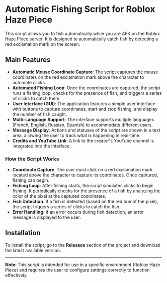 # Automatic Fishing Script for Roblox Haze Piece

This script allows you to fish automatically while you are AFK on the Roblox Haze Piece server. It is designed to automatically catch fish by detecting a red exclamation mark on the screen.

## Main Features

- **Automatic Mouse Coordinate Capture**: The script captures the mouse coordinates on the red exclamation mark above the character to automate clicks.
- **Automated Fishing Loop**: Once the coordinates are captured, the script runs a fishing loop, checks for the presence of fish, and triggers a series of clicks to catch them.
- **User Interface (GUI)**: The application features a simple user interface with buttons to capture coordinates, start and stop fishing, and display the number of fish caught.
- **Multi-Language Support**: The interface supports multiple languages (French, English, Russian, Spanish) to accommodate different users.
- **Message Display**: Actions and statuses of the script are shown in a text area, allowing the user to track what is happening in real-time.
- **Credits and YouTube Link**: A link to the creator's YouTube channel is integrated into the interface.

### How the Script Works

- **Coordinate Capture**: The user must click on a red exclamation mark located above the character to capture its coordinates. Once captured, fishing can begin.
- **Fishing Loop**: After fishing starts, the script simulates clicks to begin fishing. It periodically checks for the presence of a fish by analyzing the color of the pixel at the captured coordinates.
- **Fish Detection**: If a fish is detected (based on the red hue of the pixel), the script triggers a series of clicks to catch the fish.
- **Error Handling**: If an error occurs during fish detection, an error message is displayed to the user.

## Installation

To install the script, go to the **Releases** section of the project and download the latest available version.

---

**Note**: This script is intended for use in a specific environment (Roblox Haze Piece) and requires the user to configure settings correctly to function effectively.
